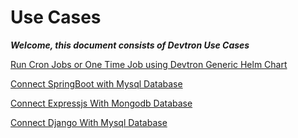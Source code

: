 # Use Cases

_**Welcome, this document consists of Devtron Use Cases**_

[Run Cron Jobs or One Time Job using Devtron Generic Helm Chart](devtron-generic-helm-chart-to-run-cron-job-or-one-time-job.md)

[Connect SpringBoot with Mysql Database](connect-springboot-with-mysql-database.md)

[Connect Expressjs With Mongodb Database](connect-expressjs-with-mongodb-database.md)

[Connect Django With Mysql Database](connect-django-with-mysql-database.md)

